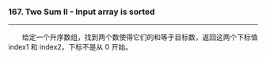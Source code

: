 ### 167. Two Sum II - Input array is sorted

-----

&emsp;&emsp;给定一个升序数组，找到两个数使得它们的和等于目标数，返回这两个下标值 index1 和 index2，下标不是从 0 开始。
            